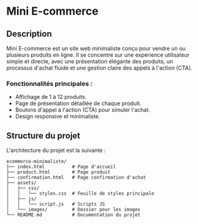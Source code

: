 # Mini E-commerce

## Description

Mini E-commerce est un site web minimaliste conçu pour vendre un ou plusieurs produits en ligne. Il se concentre sur une expérience utilisateur simple et directe, avec une présentation élégante des produits, un processus d'achat fluide et une gestion claire des appels à l'action (CTA).

### Fonctionnalités principales :
- Affichage de 1 à 12 produits.
- Page de présentation détaillée de chaque produit.
- Boutons d'appel à l'action (CTA) pour simuler l'achat.
- Design responsive et minimaliste.
  
## Structure du projet

L'architecture du projet est la suivante :

```plaintext
ecommerce-minimaliste/
├── index.html          # Page d'accueil
├── product.html        # Page produit
├── confirmation.html   # Page confirmation d'achat
├── assets/
│   ├── css/
│   │   └── styles.css  # Feuille de styles principale
│   ├── js/
│   │   └── script.js   # Scripts JS
│   └── images/         # Dossier pour les images
└── README.md           # Documentation du projet
